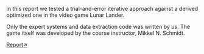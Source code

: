In this report we tested a trial-and-error iterative approach against a derived optimized one in the video game Lunar Lander.

Only the expert systems and data extraction code was written by us. The game itself was developed by the course instructor, Mikkel N. Schmidt.

[Report↗](Report.pdf)
